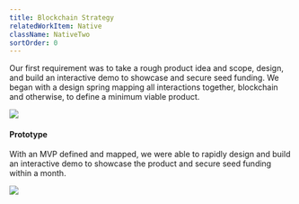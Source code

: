 ```yaml
---
title: Blockchain Strategy
relatedWorkItem: Native
className: NativeTwo
sortOrder: 0
---
```


Our first requirement was to take a rough product idea and scope, design, and build an interactive demo to showcase and secure seed funding. We began with a design spring mapping all interactions together, blockchain and otherwise, to define a minimum viable product.

![](/img/work/Native__Blockchain--Flows.png)

#### Prototype

With an MVP defined and mapped, we were able to rapidly design and build an interactive demo to showcase the product and secure seed funding within a month.

![](/img/work/Native__Prototype--Mobile.png)
